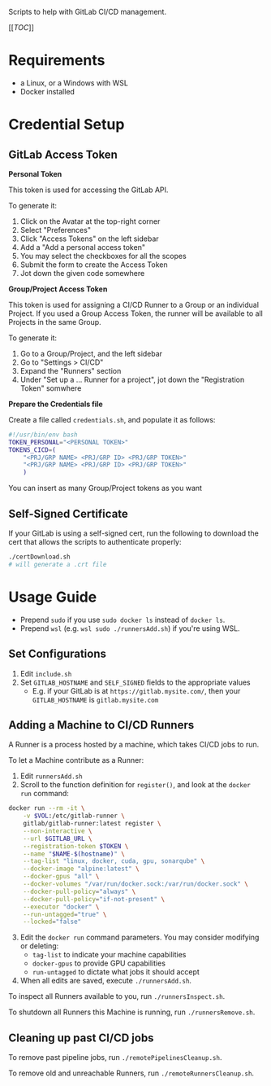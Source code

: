 Scripts to help with GitLab CI/CD management.

[[_TOC_]]

# Requirements
- a Linux, or a Windows with WSL
- Docker installed


# Credential Setup
## GitLab Access Token

**Personal Token**

This token is used for accessing the GitLab API.

To generate it:

1. Click on the Avatar at the top-right corner
2. Select "Preferences"
3. Click "Access Tokens" on the left sidebar
4. Add a "Add a personal access token"
5. You may select the checkboxes for all the scopes
6. Submit the form to create the Access Token
7. Jot down the given code somewhere

**Group/Project Access Token**

This token is used for assigning a CI/CD Runner to a Group or an individual Project. If you used a Group Access Token, the runner will be available to all Projects in the same Group.

To generate it:

1. Go to a Group/Project, and the left sidebar
2. Go to "Settings > CI/CD"
3. Expand the "Runners" section
4. Under "Set up a ... Runner for a project", jot down the "Registration Token" somwhere

**Prepare the Credentials file**

Create a file called `credentials.sh`, and populate it as follows:

```sh
#!/usr/bin/env bash
TOKEN_PERSONAL="<PERSONAL TOKEN>"
TOKENS_CICD=(
    "<PRJ/GRP NAME> <PRJ/GRP ID> <PRJ/GRP TOKEN>"
    "<PRJ/GRP NAME> <PRJ/GRP ID> <PRJ/GRP TOKEN>"
    )
```

You can insert as many Group/Project tokens as you want


## Self-Signed Certificate
If your GitLab is using a self-signed cert, run the following to download the cert that allows the scripts to authenticate properly:
```sh
./certDownload.sh
# will generate a .crt file
```

# Usage Guide
- Prepend `sudo` if you use `sudo docker ls` instead of `docker ls`.
- Prepend `wsl` (e.g. `wsl sudo ./runnersAdd.sh`) if you're using WSL.

## Set Configurations
1. Edit `include.sh`
2. Set `GITLAB_HOSTNAME` and `SELF_SIGNED` fields to the appropriate values
    - E.g. if your GitLab is at `https://gitlab.mysite.com/`, then your `GITLAB_HOSTNAME` is `gitlab.mysite.com`

## Adding a Machine to CI/CD Runners
A Runner is a process hosted by a machine, which takes CI/CD jobs to run.

To let a Machine contribute as a Runner:
1. Edit `runnersAdd.sh`
2. Scroll to the function definition for `register()`, and look at the `docker run` command:
```sh
docker run --rm -it \
    -v $VOL:/etc/gitlab-runner \
    gitlab/gitlab-runner:latest register \
    --non-interactive \
    --url $GITLAB_URL \
    --registration-token $TOKEN \
    --name "$NAME-$(hostname)" \
    --tag-list "linux, docker, cuda, gpu, sonarqube" \
    --docker-image "alpine:latest" \
    --docker-gpus "all" \
    --docker-volumes "/var/run/docker.sock:/var/run/docker.sock" \
    --docker-pull-policy="always" \
    --docker-pull-policy="if-not-present" \
    --executor "docker" \
    --run-untagged="true" \
    --locked="false"
```
3. Edit the `docker run` command parameters. You may consider modifying or deleting:
    - `tag-list` to indicate your machine capabilities
    - `docker-gpus` to provide GPU capabilities
    - `run-untagged` to dictate what jobs it should accept
4. When all edits are saved, execute `./runnersAdd.sh`.

To inspect all Runners available to you, run `./runnersInspect.sh`.

To shutdown all Runners this Machine is running, run `./runnersRemove.sh`.

## Cleaning up past CI/CD jobs
To remove past pipeline jobs, run `./remotePipelinesCleanup.sh`.

To remove old and unreachable Runners, run `./remoteRunnersCleanup.sh`.
